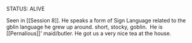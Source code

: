 STATUS: ALIVE

Seen in [[Session 8]]. He speaks a form of Sign Language related to the gblin language he grew up around. 
short, stocky, goblin. 
He is [[Pernalious]]' maid/butler. He got us a very nice tea at the house.